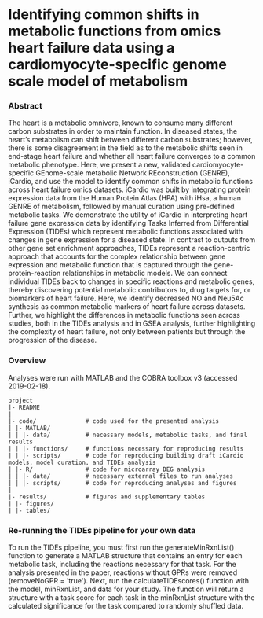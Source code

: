 # Identifying common shifts in metabolic functions from omics heart failure data using a cardiomyocyte-specific genome scale model of metabolism

### Abstract
The heart is a metabolic omnivore, known to consume many different carbon substrates in order to maintain function. In diseased states, the heart’s metabolism can shift between different carbon substrates; however, there is some disagreement in the field as to the metabolic shifts seen in end-stage heart failure and whether all heart failure converges to a common metabolic phenotype. Here, we present a new, validated cardiomyocyte-specific GEnome-scale metabolic Network REconstruction (GENRE), iCardio, and use the model to identify common shifts in metabolic functions across heart failure omics datasets. iCardio was built by integrating protein expression data from the Human Protein Atlas (HPA) with iHsa, a human GENRE of metabolism, followed by manual curation using pre-defined metabolic tasks. We demonstrate the utility of iCardio in interpreting heart failure gene expression data by identifying Tasks Inferred from Differential Expression (TIDEs) which represent metabolic functions associated with changes in gene expression for a diseased state. In contrast to outputs from other gene set enrichment approaches, TIDEs represent a reaction-centric approach that accounts for the complex relationship between gene expression and metabolic function that is captured through the gene-protein-reaction relationships in metabolic models. We can connect individual TIDEs back to changes in specific reactions and metabolic genes, thereby discovering potential metabolic contributors to, drug targets for, or biomarkers of heart failure. Here, we identify decreased NO and Neu5Ac synthesis as common metabolic markers of heart failure across datasets. Further, we highlight the differences in metabolic functions seen across studies, both in the TIDEs analysis and in GSEA analysis, further highlighting the complexity of heart failure, not only between patients but through the progression of the disease. 


### Overview

Analyses were run with MATLAB and the COBRA toolbox v3 (accessed 2019-02-18). 

	project
	|- README             
  	|
  	|- code/              # code used for the presented analysis
 	| |- MATLAB/          	
	| | |- data/          # necessary models, metabolic tasks, and final results
	| | |- functions/     # functions necessary for reproducing results
	| | |- scripts/       # code for reproducing building draft iCardio models, model curation, and TIDEs analysis
 	| |- R/               # code for microarray DEG analysis
	| | |- data/          # necessary external files to run analyses
	| | |- scripts/       # code for reproducing analyses and figures
 	|
 	|- results/           # figures and supplementary tables
 	| |- figures/
	| |- tables/


### Re-running the TIDEs pipeline for your own data

To run the TIDEs pipeline, you must first run the generateMinRxnList() function to generate a MATLAB structure that contains an entry for each metabolic task, including the reactions necessary for that task. For the analysis presented in the paper, reactions without GPRs were removed (removeNoGPR = 'true'). Next, run the calculateTIDEscores() function with the model, minRxnList, and data for your study. The function will return a structure with a task score for each task in the minRxnList structure with the calculated significance for the task compared to randomly shuffled data. 

